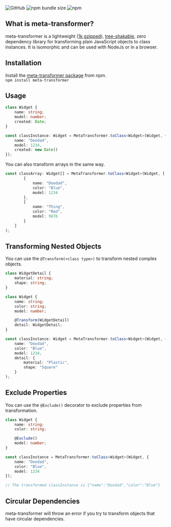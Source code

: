 ![GitHub](https://img.shields.io/github/license/rmuchall/meta-transformer)
![npm bundle size](https://img.shields.io/bundlephobia/minzip/meta-transformer)
![npm](https://img.shields.io/npm/v/meta-transformer)

## What is meta-transformer?
meta-transformer is a lightweight ([1k gzipped](https://bundlephobia.com/package/meta-transformer)), [tree-shakable](https://developer.mozilla.org/en-US/docs/Glossary/Tree_shaking), zero dependency library for transforming plain JavaScript objects to class instances. It is isomorphic and can be used with NodeJs or in a browser.<br/>

## Installation
Install the [meta-transformer package](https://www.npmjs.com/package/meta-transformer) from npm. <br/>
`npm install meta-transformer`

## Usage
```typescript
class Widget {
    name: string;
    model: number;
    created: Date;
}

const classInstance: Widget = MetaTransformer.toClass<Widget>(Widget, {
    name: "Doodad",
    model: 1234,
    created: new Date()
});
```
You can also transform arrays in the same way.<br/>
```typescript
const classArray: Widget[] = MetaTransformer.toClass<Widget>(Widget, [
        {
            name: "Doodad",
            color: "Blue",
            model: 1234
        },
        {
            name: "Thing",
            color: "Red",
            model: 9876
        }
    ]
);
```

## Transforming Nested Objects
You can use the `@Transform(<class type>)` to transform nested complex objects.<br/>
```typescript
class WidgetDetail {
    material: string;
    shape: string;
}

class Widget {
    name: string;
    color: string;
    model: number;

    @Transform(WidgetDetail)
    detail: WidgetDetail;
}

const classInstance: Widget = MetaTransformer.toClass<Widget>(Widget, {
    name: "Doodad",
    color: "Blue",
    model: 1234,
    detail: {
        material: "Plastic",
        shape: "Square"
    }
);
```

## Exclude Properties
You can use the `@Exclude()` decorator to exclude properties from transformation.<br/>
```typescript
class Widget {
    name: string;
    color: string;

    @Exclude()
    model: number;
}

const classInstance = MetaTransformer.toClass<Widget>(Widget, {
    name: "Doodad",
    color: "Blue",
    model: 1234
});

// The transformed classInstance is {"name":"Doodad","color":"Blue"}
```

## Circular Dependencies
meta-transformer will throw an error if you try to transform objects that have circular dependencies.<br/>
